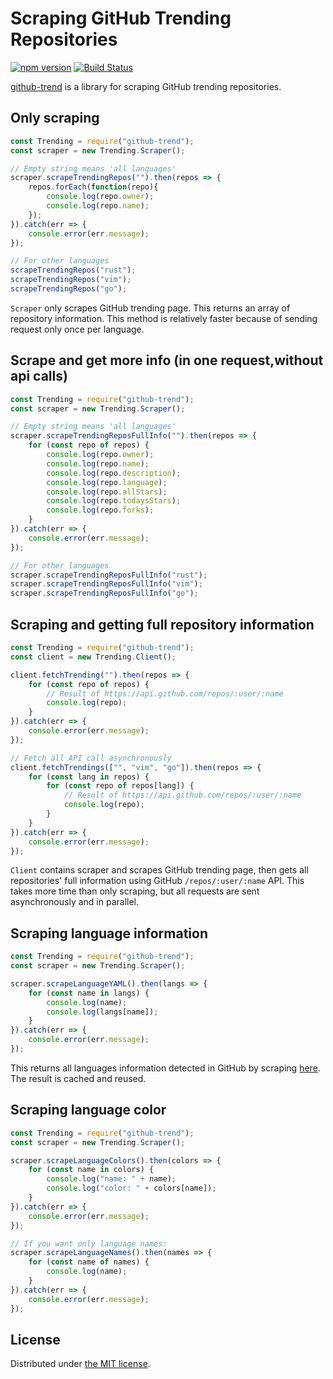 Scraping GitHub Trending Repositories
=====================================
[![npm version](https://badge.fury.io/js/github-trend.svg)](http://badge.fury.io/js/github-trend)
[![Build Status](https://travis-ci.org/rhysd/node-github-trend.svg?branch=travis)](https://travis-ci.org/rhysd/node-github-trend)

[github-trend](https://www.npmjs.com/package/github-trend) is a library for scraping GitHub trending repositories.

## Only scraping

```javascript
const Trending = require("github-trend");
const scraper = new Trending.Scraper();

// Empty string means 'all languages'
scraper.scrapeTrendingRepos("").then(repos => {
    repos.forEach(function(repo){
        console.log(repo.owner);
        console.log(repo.name);
    });
}).catch(err => {
    console.error(err.message);
});

// For other languages
scrapeTrendingRepos("rust");
scrapeTrendingRepos("vim");
scrapeTrendingRepos("go");
```

`Scraper` only scrapes GitHub trending page. This returns an array of repository information.
This method is relatively faster because of sending request only once per language.

## Scrape and get more info (in one request,without api calls)
```javascript
const Trending = require("github-trend");
const scraper = new Trending.Scraper();

// Empty string means 'all languages'
scraper.scrapeTrendingReposFullInfo("").then(repos => {
    for (const repo of repos) {
        console.log(repo.owner);
        console.log(repo.name);
        console.log(repo.description);
        console.log(repo.language);
        console.log(repo.allStars);
        console.log(repo.todaysStars);
        console.log(repo.forks);
    }
}).catch(err => {
    console.error(err.message);
});

// For other languages
scraper.scrapeTrendingReposFullInfo("rust");
scraper.scrapeTrendingReposFullInfo("vim");
scraper.scrapeTrendingReposFullInfo("go");
```


## Scraping and getting full repository information

```javascript
const Trending = require("github-trend");
const client = new Trending.Client();

client.fetchTrending("").then(repos => {
    for (const repo of repos) {
        // Result of https://api.github.com/repos/:user/:name
        console.log(repo);
    }
}).catch(err => {
    console.error(err.message);
});

// Fetch all API call asynchronously
client.fetchTrendings(["", "vim", "go"]).then(repos => {
    for (const lang in repos) {
        for (const repo of repos[lang]) {
            // Result of https://api.github.com/repos/:user/:name
            console.log(repo);
        }
    }
}).catch(err => {
    console.error(err.message);
});
```

`Client` contains scraper and scrapes GitHub trending page, then gets all repositories' full information using GitHub `/repos/:user/:name` API.
This takes more time than only scraping, but all requests are sent asynchronously and in parallel.

## Scraping language information

```javascript
const Trending = require("github-trend");
const scraper = new Trending.Scraper();

scraper.scrapeLanguageYAML().then(langs => {
    for (const name in langs) {
        console.log(name);
        console.log(langs[name]);
    }
}).catch(err => {
    console.error(err.message);
});
```

This returns all languages information detected in GitHub by scraping [here](https://raw.githubusercontent.com/github/linguist/master/lib/linguist/languages.yml).
The result is cached and reused.

## Scraping language color

```javascript
const Trending = require("github-trend");
const scraper = new Trending.Scraper();

scraper.scrapeLanguageColors().then(colors => {
    for (const name in colors) {
        console.log("name: " + name);
        console.log("color: " + colors[name]);
    }
}).catch(err => {
    console.error(err.message);
});

// If you want only language names:
scraper.scrapeLanguageNames().then(names => {
    for (const name of names) {
        console.log(name);
    }
}).catch(err => {
    console.error(err.message);
});
```

## License

Distributed under [the MIT license](LICENSE.txt).

